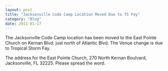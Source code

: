 ```yaml
---
layout: post
title: "Jacksonville Code Camp Location Moved Due to TS Fay"
category: "Blog"
date: 2011-01-17
---
```



The Jacksonville Code Camp location has been moved to the East Pointe Church on Kernan Blvd. just north of Atlantic Blvd. The Venue change is due to Tropical Storm Fay.

The address for the East Pointe Church, 270 North Kernan Boulvard, Jacksonville, FL 32225\. Please spread the word.